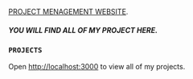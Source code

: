 
 [PROJECT MENAGEMENT WEBSITE](https://github.com/facebook/create-react-app).
#####  YOU WILL FIND ALL OF MY PROJECT HERE. 


### `PROJECTS`

Open [http://localhost:3000](http://localhost:3000) to view all of my projects.

